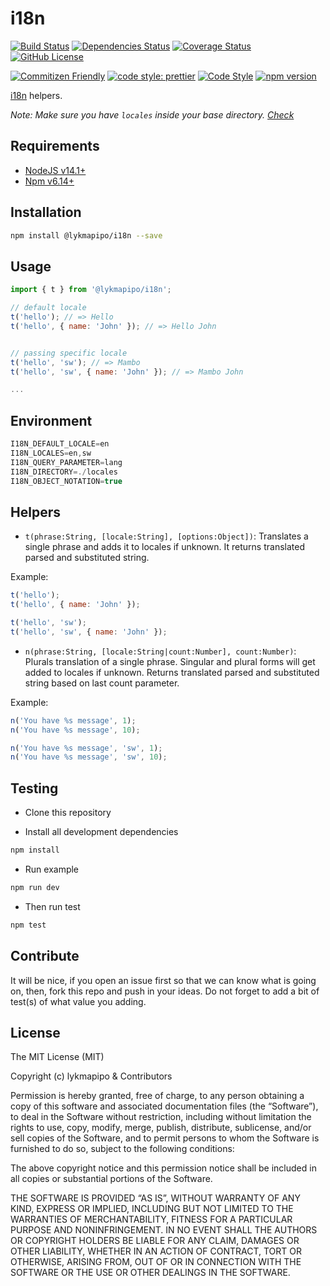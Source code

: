 # i18n

[![Build Status](https://travis-ci.com/lykmapipo/i18n.svg?branch=master)](https://travis-ci.com/lykmapipo/i18n)
[![Dependencies Status](https://david-dm.org/lykmapipo/i18n.svg)](https://david-dm.org/lykmapipo/i18n)
[![Coverage Status](https://coveralls.io/repos/github/lykmapipo/i18n/badge.svg?branch=master)](https://coveralls.io/github/lykmapipo/i18n?branch=master)
[![GitHub License](https://img.shields.io/github/license/lykmapipo/i18n)](https://github.com/lykmapipo/i18n/blob/develop/LICENSE)

[![Commitizen Friendly](https://img.shields.io/badge/commitizen-friendly-brightgreen.svg)](http://commitizen.github.io/cz-cli/)
[![code style: prettier](https://img.shields.io/badge/code_style-prettier-ff69b4.svg)](https://github.com/prettier/prettier)
[![Code Style](https://badgen.net/badge/code%20style/airbnb/ff5a5f?icon=airbnb)](https://github.com/airbnb/javascript)
[![npm version](https://img.shields.io/npm/v/@lykmapipo/i18n)](https://www.npmjs.com/package/@lykmapipo/i18n)

[i18n](https://github.com/mashpie/i18n-node) helpers.

*Note: Make sure you have `locales` inside your base directory. [Check](https://github.com/lykmapipo/i18n/tree/master/test/fixtures/locales)*

## Requirements

- [NodeJS v14.1+](https://nodejs.org)
- [Npm v6.14+](https://www.npmjs.com/)

## Installation

```sh
npm install @lykmapipo/i18n --save
```

## Usage

```js
import { t } from '@lykmapipo/i18n';

// default locale
t('hello'); // => Hello
t('hello', { name: 'John' }); // => Hello John


// passing specific locale
t('hello', 'sw'); // => Mambo
t('hello', 'sw', { name: 'John' }); // => Mambo John

...

```
## Environment
```js
I18N_DEFAULT_LOCALE=en
I18N_LOCALES=en,sw
I18N_QUERY_PARAMETER=lang
I18N_DIRECTORY=./locales
I18N_OBJECT_NOTATION=true
```

## Helpers

- `t(phrase:String, [locale:String], [options:Object])`: Translates a single 
phrase and adds it to locales if unknown. It returns translated parsed and 
substituted string.

Example:
```js
t('hello');
t('hello', { name: 'John' });

t('hello', 'sw');
t('hello', 'sw', { name: 'John' });

```

- `n(phrase:String, [locale:String|count:Number], count:Number)`: Plurals translation of a single phrase. Singular and plural forms will get added to locales if unknown. Returns translated parsed and substituted string based on last count parameter.

Example:
```js
n('You have %s message', 1);
n('You have %s message', 10);

n('You have %s message', 'sw', 1);
n('You have %s message', 'sw', 10);

```

## Testing

- Clone this repository

- Install all development dependencies

```sh
npm install
```

- Run example

```sh
npm run dev
```

- Then run test

```sh
npm test
```

## Contribute

It will be nice, if you open an issue first so that we can know what is going on, then, fork this repo and push in your ideas. Do not forget to add a bit of test(s) of what value you adding.

## License

The MIT License (MIT)

Copyright (c) lykmapipo & Contributors

Permission is hereby granted, free of charge, to any person obtaining a copy of this software and associated documentation files (the “Software”), to deal in the Software without restriction, including without limitation the rights to use, copy, modify, merge, publish, distribute, sublicense, and/or sell copies of the Software, and to permit persons to whom the Software is furnished to do so, subject to the following conditions:

The above copyright notice and this permission notice shall be included in all copies or substantial portions of the Software.

THE SOFTWARE IS PROVIDED “AS IS”, WITHOUT WARRANTY OF ANY KIND, EXPRESS OR IMPLIED, INCLUDING BUT NOT LIMITED TO THE WARRANTIES OF MERCHANTABILITY, FITNESS FOR A PARTICULAR PURPOSE AND NONINFRINGEMENT. IN NO EVENT SHALL THE AUTHORS OR COPYRIGHT HOLDERS BE LIABLE FOR ANY CLAIM, DAMAGES OR OTHER LIABILITY, WHETHER IN AN ACTION OF CONTRACT, TORT OR OTHERWISE, ARISING FROM, OUT OF OR IN CONNECTION WITH THE SOFTWARE OR THE USE OR OTHER DEALINGS IN THE SOFTWARE.
